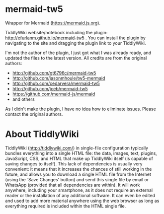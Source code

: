 # mermaid-tw5

Wrapper for Mermaid (https://mermaid.js.org).

TiddlyWiki website/notebook including the plugin: http://efurlanm.github.io/mermaid-tw5 . You can install the plugin by navigating to the site and dragging the plugin link to your TiddlyWiki.

I'm not the author of the plugin, I just got what I was already ready, and updated the files to the latest version. All credits are from the original authors:

* http://github.com/gt6796c/mermaid-tw5
* http://github.com/jasonmhoule/tw5-mermaid
* http://github.com/cedarvera/mermaid-tw5
* http://github.com/jceb/mermaid-tw5
* https://github.com/mermaid-js/mermaid
* and others

As I didn't make the plugin, I have no idea how to eliminate issues. Please contact the original authors.



# About TiddlyWiki

TiddlyWiki (http://tiddlywiki.com/) in single-file configuration typically bundles everything into a single HTML file: the data, images, text, plugins, JavaScript, CSS, and HTML that make up TiddlyWiki itself (is capable of saving changes to itself). This lack of dependencies is usually very convenient: it means that it increases the chances of still working in the future, and allows you to download a single HTML file from the Internet (using the `Save Changes' button) and send this single file by email or WhatsApp (provided that all dependencies are within). It will work anywhere, including your smartphone, as it does not require an external reader or the installation of any additional software. It can even be edited and used to add more material anywhere using the web browser as long as everything required is included within the HTML single file.

